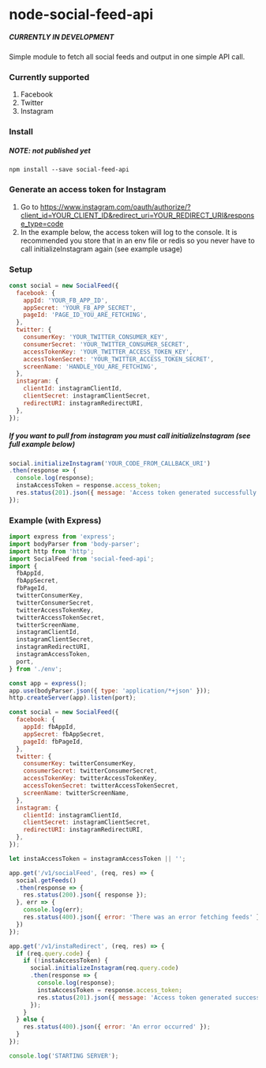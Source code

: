# node-social-feed-api

##### **CURRENTLY IN DEVELOPMENT**

Simple module to fetch all social feeds and output in one simple API call.
### Currently supported

1. Facebook
2. Twitter
3. Instagram

### Install

##### NOTE: not published yet
`npm install --save social-feed-api`

### Generate an access token for Instagram

1. Go to https://www.instagram.com/oauth/authorize/?client_id=YOUR_CLIENT_ID&redirect_uri=YOUR_REDIRECT_URI&response_type=code
2. In the example below, the access token will log to the console. It is recommended you store that in an env file or redis so you never have to call initializeInstagram again (see example usage)

### Setup
```javascript
const social = new SocialFeed({
  facebook: {
    appId: 'YOUR_FB_APP_ID',
    appSecret: 'YOUR_FB_APP_SECRET',
    pageId: 'PAGE_ID_YOU_ARE_FETCHING',
  },
  twitter: {
    consumerKey: 'YOUR_TWITTER_CONSUMER_KEY',
    consumerSecret: 'YOUR_TWITTER_CONSUMER_SECRET',
    accessTokenKey: 'YOUR_TWITTER_ACCESS_TOKEN_KEY',
    accessTokenSecret: 'YOUR_TWITTER_ACCESS_TOKEN_SECRET',
    screenName: 'HANDLE_YOU_ARE_FETCHING',
  },
  instagram: {
    clientId: instagramClientId,
    clientSecret: instagramClientSecret,
    redirectURI: instagramRedirectURI,
  },
});
```
##### If you want to pull from instagram you must call initializeInstagram (see full example below)
```javascript
social.initializeInstagram('YOUR_CODE_FROM_CALLBACK_URI')
.then(response => {
  console.log(response);
  instaAccessToken = response.access_token;
  res.status(201).json({ message: 'Access token generated successfully!' });
});
```
### Example (with Express)

```javascript
import express from 'express';
import bodyParser from 'body-parser';
import http from 'http';
import SocialFeed from 'social-feed-api';
import {
  fbAppId,
  fbAppSecret,
  fbPageId,
  twitterConsumerKey,
  twitterConsumerSecret,
  twitterAccessTokenKey,
  twitterAccessTokenSecret,
  twitterScreenName,
  instagramClientId,
  instagramClientSecret,
  instagramRedirectURI,
  instagramAccessToken,
  port,
} from './env';

const app = express();
app.use(bodyParser.json({ type: 'application/*+json' }));
http.createServer(app).listen(port);

const social = new SocialFeed({
  facebook: {
    appId: fbAppId,
    appSecret: fbAppSecret,
    pageId: fbPageId,
  },
  twitter: {
    consumerKey: twitterConsumerKey,
    consumerSecret: twitterConsumerSecret,
    accessTokenKey: twitterAccessTokenKey,
    accessTokenSecret: twitterAccessTokenSecret,
    screenName: twitterScreenName,
  },
  instagram: {
    clientId: instagramClientId,
    clientSecret: instagramClientSecret,
    redirectURI: instagramRedirectURI,
  },
});

let instaAccessToken = instagramAccessToken || '';

app.get('/v1/socialFeed', (req, res) => {
  social.getFeeds()
  .then(response => {
    res.status(200).json({ response });
  }, err => {
    console.log(err);
    res.status(400).json({ error: 'There was an error fetching feeds' });
  })
});

app.get('/v1/instaRedirect', (req, res) => {
  if (req.query.code) {
    if (!instaAccessToken) {
      social.initializeInstagram(req.query.code)
      .then(response => {
        console.log(response);
        instaAccessToken = response.access_token;
        res.status(201).json({ message: 'Access token generated successfully!' });
      });
    }
  } else {
    res.status(400).json({ error: 'An error occurred' });
  }
});

console.log('STARTING SERVER');
```
